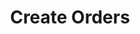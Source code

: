 ---
title: Create Orders
position_number: 1
type: post
description: /future/trade/v1/order/create
remark: Content-Type = application/x-www-form-urlencoded && application/json
parameters:
    -
        name: clientOrderId
        type: string
        mandatory: false
        default: N/A
        description: Client order ID
        ranges:
    -
        name: symbol
        type: string
        mandatory: true
        default: 
        description: Trading pair
        ranges:
    -
        name: orderSide
        type: string
        mandatory: true
        default: N/A
        description: Order side:BUY;SELL
        ranges: BUY;SELL
    -
        name: orderType
        type: string
        mandatory: true
        default: N/A
        description: Order type:LIMIT；MARKET
        ranges: LIMIT；MARKET
    -
        name: origQty
        type: number
        mandatory: true
        default: N/A
        description: Quantity (Cont)
        ranges:
    -
        name: price
        type: number
        mandatory: false
        default: N/A
        description: Price
        ranges:
    -
        name: reduceOnly
        type: boolean
        mandatory: false
        default: false
        description: Reduce only
        ranges:
    -
        name: timeInForce
        type: string
        mandatory: false
        default: GTC
        description: Valid way:GTC;IOC;FOK;GTX
        ranges: GTC;IOC;FOK;GTX
    -
        name: triggerProfitPrice
        type: number
        mandatory: false
        default: N/A
        description: Stop profit price
        ranges:
    -
        name: triggerStopPrice
        type: number
        mandatory: false
        default: N/A
        description: Stop loss price
        ranges:
    -
        name: positionSide
        type: string
        mandatory: true
        default: N/A
        description: Position side:LONG;SHORT
        ranges: LONG;SHORT
left_code_blocks:
    -
        code_block: "public void getKLine() {\r\n\tString text = HttpUtil.get(URL + \"/data/api/future/trade/v1/getKLine?market=btc_usdt&type=1min&since=0\");\r\n\tSystem.out.println(text);\r\n}"
        title: Java
        language: java
right_code_blocks:
  - code_block: |-
      {
        "error": {
          "code": "",
          "msg": ""
        },
        "msgInfo": "",
        "result": {},
        "returnCode": 0
      }
    title: Response
    language: json
---